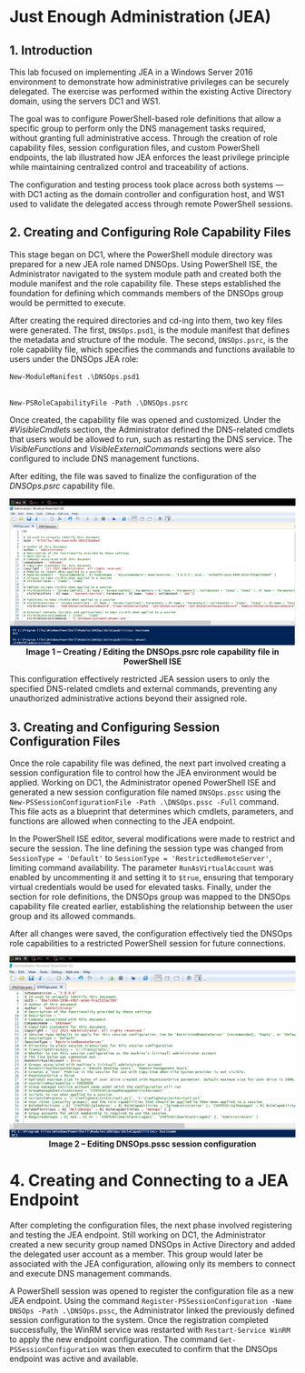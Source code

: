 # Just Enough Administration (JEA)
## 1. Introduction

This lab focused on implementing JEA in a Windows Server 2016 environment to demonstrate how administrative privileges can be securely delegated. The exercise was performed within the existing Active Directory domain, using the servers DC1 and WS1.

The goal was to configure PowerShell-based role definitions that allow a specific group to perform only the DNS management tasks required, without granting full administrative access. Through the creation of role capability files, session configuration files, and custom PowerShell endpoints, the lab illustrated how JEA enforces the least privilege principle while maintaining centralized control and traceability of actions.

The configuration and testing process took place across both systems — with DC1 acting as the domain controller and configuration host, and WS1 used to validate the delegated access through remote PowerShell sessions.

## 2. Creating and Configuring Role Capability Files

This stage began on DC1, where the PowerShell module directory was prepared for a new JEA role named DNSOps. Using PowerShell ISE, the Administrator navigated to the system module path and created both the module manifest and the role capability file. These steps established the foundation for defining which commands members of the DNSOps group would be permitted to execute.

After creating the required directories and cd-ing into them, two key files were generated. The first, `DNSOps.psd1`, is the module manifest that defines the metadata and structure of the module. The second, `DNSOps.psrc`, is the role capability file, which specifies the commands and functions available to users under the DNSOps JEA role:

```
New-ModuleManifest .\DNSOps.psd1
```
```

New-PSRoleCapabilityFile -Path .\DNSOps.psrc
```


Once created, the capability file was opened and customized. Under the _#VisibleCmdlets_ section, the Administrator defined the DNS-related cmdlets that users would be allowed to run, such as restarting the DNS service. The _VisibleFunctions_ and _VisibleExternalCommands_ sections were also configured to include DNS management functions.

After editing, the file was saved to finalize the configuration of the _DNSOps.psrc_ capability file.

<p align="center"> <img src="screenshots/jea-1.png" alt="VMware Inventory View" width="600"><br> <b>Image 1 – Creating / Editing the DNSOps.psrc role capability file in PowerShell ISE</b> </p>

This configuration effectively restricted JEA session users to only the specified DNS-related cmdlets and external commands, preventing any unauthorized administrative actions beyond their assigned role.

## 3. Creating and Configuring Session Configuration Files

Once the role capability file was defined, the next part involved creating a session configuration file to control how the JEA environment would be applied. Working on DC1, the Administrator opened PowerShell ISE and generated a new session configuration file named `DNSOps.pssc` using the `New-PSSessionConfigurationFile -Path .\DNSOps.pssc -Full` command. This file acts as a blueprint that determines which cmdlets, parameters, and functions are allowed when connecting to the JEA endpoint.

In the PowerShell ISE editor, several modifications were made to restrict and secure the session. The line defining the session type was changed from `SessionType = 'Default'` to `SessionType = 'RestrictedRemoteServer'`, limiting command availability. The parameter `RunAsVirtualAccount` was enabled by uncommenting it and setting it to `$true`, ensuring that temporary virtual credentials would be used for elevated tasks. Finally, under the section for role definitions, the DNSOps group was mapped to the DNSOps capability file created earlier, establishing the relationship between the user group and its allowed commands.

After all changes were saved, the configuration effectively tied the DNSOps role capabilities to a restricted PowerShell session for future connections.

<p align="center"> <img src="screenshots/jea-2.png" alt="VMware Inventory View" width="600"><br> <b>Image 2 – Editing DNSOps.pssc session configuration</b> </p>

# 4. Creating and Connecting to a JEA Endpoint

After completing the configuration files, the next phase involved registering and testing the JEA endpoint. Still working on DC1, the Administrator created a new security group named DNSOps in Active Directory and added the delegated user account as a member. This group would later be associated with the JEA configuration, allowing only its members to connect and execute DNS management commands.

A PowerShell session was opened to register the configuration file as a new JEA endpoint. Using the command `Register-PSSessionConfiguration -Name DNSOps -Path .\DNSOps.pssc`, the Administrator linked the previously defined session configuration to the system. Once the registration completed successfully, the WinRM service was restarted with `Restart-Service WinRM` to apply the new endpoint configuration. The command `Get-PSSessionConfiguration` was then executed to confirm that the DNSOps endpoint was active and available.